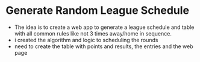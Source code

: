 # Generate Random League Schedule
- The idea is to create a web app to generate a league schedule and table with all common rules like not 3 times away/home in sequence.
- i created the algorithm and logic to scheduling the rounds
- need to create the table with points and results, the entries and the web page
